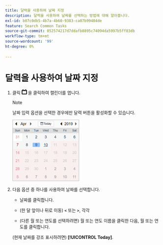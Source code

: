 ```yaml
---
title: 달력을 사용하여 날짜 지정
description: 달력을 사용하여 날짜를 선택하는 방법에 대해 알아봅니다.
exl-id: b07c0db5-4b7a-4b60-9383-ca07b99404de
feature: Search Common Tasks
source-git-commit: 052574217d7ddafb8895c74094da5997b5ff83db
workflow-type: tm+mt
source-wordcount: '99'
ht-degree: 0%

---
```


# 달력을 사용하여 날짜 지정

1. 클릭 ![달력 단추](/help/search-social-commerce/assets/calendar-date-range.png "달력 단추") 을 클릭하여 캘린더를 엽니다.

   >[!NOTE]
   >
   >날짜 입력 옵션을 선택한 경우에만 달력 버튼을 활성화할 수 있습니다.

   ![캘린더 열림](/help/search-social-commerce/assets/calendar-full.png "캘린더 열림")

1. 다음 옵션 중 하나를 사용하여 날짜를 선택합니다.

   * 날짜를 클릭합니다.

   * (한 달 앞이나 뒤로 이동) **`<`** 또는 **`>`**, 각각

   * (다른 월 또는 연도를 선택하려면) 월 또는 연도 이름을 클릭한 다음, 월 또는 연도를 클릭합니다.

   (현재 날짜를 강조 표시하려면) **[!UICONTROL Today]**.

